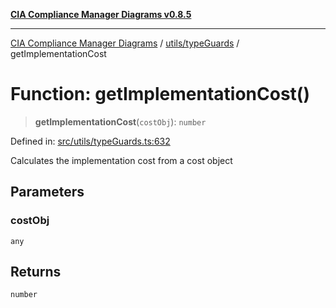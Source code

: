 [**CIA Compliance Manager Diagrams v0.8.5**](../../../README.md)

***

[CIA Compliance Manager Diagrams](../../../modules.md) / [utils/typeGuards](../README.md) / getImplementationCost

# Function: getImplementationCost()

> **getImplementationCost**(`costObj`): `number`

Defined in: [src/utils/typeGuards.ts:632](https://github.com/Hack23/cia-compliance-manager/blob/3ae0301247f765ba03c8c0fe645db4718bb8af76/src/utils/typeGuards.ts#L632)

Calculates the implementation cost from a cost object

## Parameters

### costObj

`any`

## Returns

`number`
